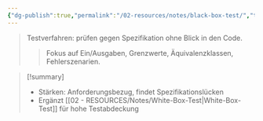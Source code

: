 ```yaml
---
{"dg-publish":true,"permalink":"/02-resources/notes/black-box-test/","tags":["informatik/testen"],"noteIcon":"","updated":"2025-10-28T16:30:13.000+01:00"}
---
```


>Testverfahren: prüfen gegen Spezifikation ohne Blick in den Code.
>>Fokus auf Ein/Ausgaben, Grenzwerte, Äquivalenzklassen, Fehlerszenarien.

>[!summary]
>- Stärken: Anforderungsbezug, findet Spezifikationslücken
>- Ergänzt [[02 - RESOURCES/Notes/White-Box-Test\|White-Box-Test]] für hohe Testabdeckung

